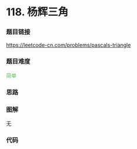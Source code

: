 # 118. 杨辉三角

### 题目链接

https://leetcode-cn.com/problems/pascals-triangle

### 题目难度

<font color=#5CB85C>简单</font>

### 思路



### 图解

无

### 代码

```python
```